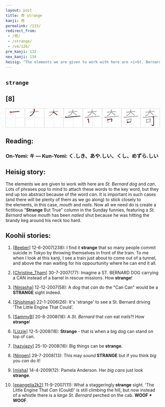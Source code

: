 ```yaml
---
layout: post
title: 奇 strange
kanji: 奇
permalink: /133/
redirect_from:
 - /奇/
 - /strange/
 - /v4/126/
pre_kanji: 132
nex_kanji: 134
heisig: "The elements we are given to work with here are <i>St. Bernard dog</i> and <i>can</i>. Lots of phrases pop to mind to attach these words to the key word, but they end up too abstract because of the word <i>can</i>. It is important in such cases (and there will be plenty of them as we go along)&nbsp;to stick closely to the&nbsp;elements, in this case, <i>mouth</i>&nbsp;and <i>nails</i>. Now all we need do is create a fictitious &quot;<b>Strange</b> But True&quot; column in the Sunday funnies, featuring a <i>St. Bernard</i> whose <i>mouth</i> has been <i>nailed</i> shut because he was hitting the brandy keg around his neck too hard."
---
```


## `strange`

## [8]

<div class="stroke"><img src="../images/E5A587.png" /></div>

## Reading:

### On-Yomi: キ &mdash; Kun-Yomi: く.しき、あや.しい、くし、めずら.しい

## Heisig story:

The elements we are given to work with here are <i>St. Bernard dog</i> and <i>can</i>. Lots of phrases pop to mind to attach these words to the key word, but they end up too abstract because of the word <i>can</i>. It is important in such cases (and there will be plenty of them as we go along)&nbsp;to stick closely to the&nbsp;elements, in this case, <i>mouth</i>&nbsp;and <i>nails</i>. Now all we need do is create a fictitious &quot;<b>Strange</b> But True&quot; column in the Sunday funnies, featuring a <i>St. Bernard</i> whose <i>mouth</i> has been <i>nailed</i> shut because he was hitting the brandy keg around his neck too hard.

## Koohii stories:

1) [<a href="http://kanji.koohii.com/profile/Beeber">Beeber</a>] 12-6-2007(238): I find it<strong> strange</strong> that so many people commit suicide in Tokyo by throwing themselves in front of the train. To me when I look at this kanji, I see a train just about to come out of a tunnel, and above the man waiting for his oppourtunity where he can end it all.

2) [<a href="http://kanji.koohii.com/profile/Christine_Tham">Christine_Tham</a>] 30-7-2007(77): Imagine a ST. BERNARD DOG carrying a CAN instead of a barrel in rescue missions. How<strong> strange</strong>!

3) [<a href="http://kanji.koohii.com/profile/Ninjasha">Ninjasha</a>] 12-12-2007(58): A <em>dog</em> that <em>can</em> do the &quot;Can Can&quot; would be a<strong> STRANGE</strong> sight indeed.

4) [<a href="http://kanji.koohii.com/profile/Shishimai">Shishimai</a>] 22-1-2006(26): It&#039;s &#039;strange&#039; to see a St. Bernard driving &#039;The Little Engine That Could&#039;.

5) [<a href="http://kanji.koohii.com/profile/SammyB">SammyB</a>] 20-8-2008(18): A <em>St. Bernard</em> that <em>can</em> eat <em>nails</em>?! How<strong> strange</strong>!

6) [<a href="http://kanji.koohii.com/profile/Lizzie">Lizzie</a>] 12-5-2008(18): <strong>Strange</strong> - that is when a big dog can stand on top of can.

7) [<a href="http://kanji.koohii.com/profile/hazyjazy">hazyjazy</a>] 25-10-2008(16): Big things can be<strong> strange</strong>.

8) [<a href="http://kanji.koohii.com/profile/Ningen">Ningen</a>] 29-7-2008(13): This may sound<strong> STRANGE</strong> but if you think <em>big</em> you <em>can</em> do it!

9) [<a href="http://kanji.koohii.com/profile/misha">misha</a>] 14-4-2009(12): Pamela Anderson. Her <em>big</em> <em>cans</em> just look<strong> strange</strong>.

10) [<a href="http://kanji.koohii.com/profile/epangelia2k2">epangelia2k2</a>] 11-9-2007(11): What a staggeringly<strong> strange</strong> sight. &#039;The Little Engine That <em>Can</em> (Could)&#039; is still climbing the hill, but now instead of a whistle there is a <em>large St. Bernard</em> perched on the cab. <strong>WOOF * WOOF</strong>.
